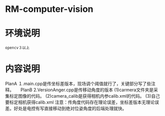 # RM-computer-vision


# 环境说明
    opencv３以上

# 内容说明
  PlanA
    １.main.cpp是传坐标差版本，现场调个阈值就行了，关键部分写了些注释。
　
  PlanB
    2.VersionAnger.cpp是传移动角度的版本
    (1)carmera文件夹是采集标定图像的代码。
    (2)camera_calib是获得相机内参calib.xml的代码。
    (3)自己要标定相机获得calib.xml
    注意：传角度代码存在理论误差，坐标差版本无理论误差。好处是电控有写直接移动到绝对位姿角度的后端处理就快。
    
